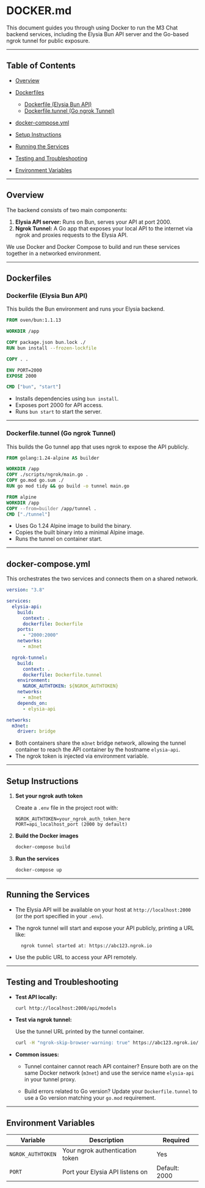 # DOCKER.md

This document guides you through using Docker to run the M3 Chat backend services, including the Elysia Bun API server and the Go-based ngrok tunnel for public exposure.

---

## Table of Contents

- [Overview](#overview)
- [Dockerfiles](#dockerfiles)

  - [Dockerfile (Elysia Bun API)](#dockerfile-elysia-bun-api)
  - [Dockerfile.tunnel (Go ngrok Tunnel)](#dockerfiletunnel-go-ngrok-tunnel)

- [docker-compose.yml](#docker-composeyml)
- [Setup Instructions](#setup-instructions)
- [Running the Services](#running-the-services)
- [Testing and Troubleshooting](#testing-and-troubleshooting)
- [Environment Variables](#environment-variables)

---

## Overview

The backend consists of two main components:

1. **Elysia API server:** Runs on Bun, serves your API at port 2000.
2. **Ngrok Tunnel:** A Go app that exposes your local API to the internet via ngrok and proxies requests to the Elysia API.

We use Docker and Docker Compose to build and run these services together in a networked environment.

---

## Dockerfiles

### Dockerfile (Elysia Bun API)

This builds the Bun environment and runs your Elysia backend.

```dockerfile
FROM oven/bun:1.1.13

WORKDIR /app

COPY package.json bun.lock ./
RUN bun install --frozen-lockfile

COPY . .

ENV PORT=2000
EXPOSE 2000

CMD ["bun", "start"]
```

- Installs dependencies using `bun install`.
- Exposes port 2000 for API access.
- Runs `bun start` to start the server.

---

### Dockerfile.tunnel (Go ngrok Tunnel)

This builds the Go tunnel app that uses ngrok to expose the API publicly.

```dockerfile
FROM golang:1.24-alpine AS builder

WORKDIR /app
COPY ./scripts/ngrok/main.go .
COPY go.mod go.sum ./
RUN go mod tidy && go build -o tunnel main.go

FROM alpine
WORKDIR /app
COPY --from=builder /app/tunnel .
CMD ["./tunnel"]
```

- Uses Go 1.24 Alpine image to build the binary.
- Copies the built binary into a minimal Alpine image.
- Runs the tunnel on container start.

---

## docker-compose.yml

This orchestrates the two services and connects them on a shared network.

```yaml
version: "3.8"

services:
  elysia-api:
    build:
      context: .
      dockerfile: Dockerfile
    ports:
      - "2000:2000"
    networks:
      - m3net

  ngrok-tunnel:
    build:
      context: .
      dockerfile: Dockerfile.tunnel
    environment:
      NGROK_AUTHTOKEN: ${NGROK_AUTHTOKEN}
    networks:
      - m3net
    depends_on:
      - elysia-api

networks:
  m3net:
    driver: bridge
```

- Both containers share the `m3net` bridge network, allowing the tunnel container to reach the API container by the hostname `elysia-api`.
- The ngrok token is injected via environment variable.

---

## Setup Instructions

1. **Set your ngrok auth token**

   Create a `.env` file in the project root with:

   ```
   NGROK_AUTHTOKEN=your_ngrok_auth_token_here
   PORT=api_localhost_port (2000 by default)
   ```

2. **Build the Docker images**

   ```bash
   docker-compose build
   ```

3. **Run the services**

   ```bash
   docker-compose up
   ```

---

## Running the Services

- The Elysia API will be available on your host at `http://localhost:2000` (or the port specified in your `.env`).

- The ngrok tunnel will start and expose your API publicly, printing a URL like:

  ```
    ngrok tunnel started at: https://abc123.ngrok.io
  ```

- Use the public URL to access your API remotely.

---

## Testing and Troubleshooting

- **Test API locally:**

  ```bash
  curl http://localhost:2000/api/models
  ```

- **Test via ngrok tunnel:**

  Use the tunnel URL printed by the tunnel container.

  ```bash
  curl -H "ngrok-skip-browser-warning: true" https://abc123.ngrok.io/api/models
  ```

- **Common issues:**

  - Tunnel container cannot reach API container?
    Ensure both are on the same Docker network (`m3net`) and use the service name `elysia-api` in your tunnel proxy.

  - Build errors related to Go version?
    Update your `Dockerfile.tunnel` to use a Go version matching your `go.mod` requirement.

---

## Environment Variables

| Variable          | Description                     | Required      |
| ----------------- | ------------------------------- | ------------- |
| `NGROK_AUTHTOKEN` | Your ngrok authentication token | Yes           |
| `PORT`            | Port your Elysia API listens on | Default: 2000 |
